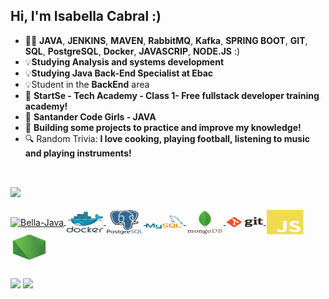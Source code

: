 ## Hi, I'm Isabella Cabral :)

- :woman_technologist: **JAVA**, **JENKINS**, **MAVEN**, **RabbitMQ**, **Kafka**, **SPRING BOOT**, **GIT**, **SQL**, **PostgreSQL**, **Docker**, **JAVASCRIP**, **NODE.JS**  :)
- 💡**Studying Analysis and systems development**
- 💡**Studying Java Back-End Specialist at Ebac**
- 💡Student in the **BackEnd** area
-  🎯 **StartSe - Tech Academy - Class 1- Free fullstack developer training academy!**
-  🎯 **Santander Code Girls - JAVA**
-  🎯 **Building some projects to practice and improve my knowledge!**
-  🔍 Random Trivia: **I love cooking, playing football, listening to music and playing instruments!**

##
<div style="display: inline_block"><br>
<a href="https://github.com/Bellacmeireles">
<!--<img height="170em" src="https://github-readme-stats.vercel.app/api?username=Bellacmeireles&show_icons=true&theme=dracula&include_all_commits=true&count_private=true"/>-->
  <img height="160em" src="https://github-readme-stats.vercel.app/api/top-langs/?username=Bellacmeireles&layout=compact&langs_count=7&theme=dracula"/>
</div>
</div>

<!---->

<div style="display: inline_block"><br>
  <img align="center" alt="Bella-Java" height="40" width="60" src="https://cdn.jsdelivr.net/gh/devicons/devicon/icons/java/java-original.svg">
  <img align="center" alt="Bella-Docker" height="40" width="60" src="https://raw.githubusercontent.com/devicons/devicon/master/icons/docker/docker-original-wordmark.svg">
  <img align="center" alt="Postgres" height="40" width="60" src="https://github.com/devicons/devicon/blob/master/icons/postgresql/postgresql-original-wordmark.svg">
  <img align="center" alt="MySql" height="40" width="60" src="https://github.com/devicons/devicon/blob/master/icons/mysql/mysql-original-wordmark.svg">
  <img align="center" alt="MongoDB" height="40" width="60" src="https://github.com/devicons/devicon/blob/master/icons/mongodb/mongodb-original-wordmark.svg">
  <img align="center" alt="git" height="40" width="60" src="https://github.com/devicons/devicon/blob/master/icons/git/git-original-wordmark.svg">
  <img align="center" alt="Bella-Js" height="40" width="60" src="https://raw.githubusercontent.com/devicons/devicon/master/icons/javascript/javascript-plain.svg">
  <img align="center" alt="Bella-Js" height="40" width="60" src="https://github.com/devicons/devicon/blob/master/icons/nodejs/nodejs-original.svg">
  <!--<img align="center" alt="Bella-HTML" height="40" width="60" src="https://raw.githubusercontent.com/devicons/devicon/master/icons/html5/html5-original.svg">
  <img align="center" alt="Bella-CSS" height="40" width="60" src="https://raw.githubusercontent.com/devicons/devicon/master/icons/css3/css3-original.svg">-->
   
</div>
  
  ##
  
 <div> 
  
  <!--<a href="https://instagram.com/bellacmeireles" target="_blank"><img src="https://img.shields.io/badge/-Instagram-%23E4405F?style=for-the-badge&logo=instagram&logoColor=white" target="_blank"></a> -->
  <a href = "mailto:bellacabral80@gmail.com"><img src="https://img.shields.io/badge/-Gmail-D14836?style=for-the-badge&logo=gmail&logoColor=white" target="_blank"></a>
  <a href="https://www.linkedin.com/in/isabella-cabral-" target="_blank"><img src="https://img.shields.io/badge/-LinkedIn-%230077B5?style=for-the-badge&logo=linkedin&logoColor=white" target="_blank"></a> 
 
</div> 
  
 
